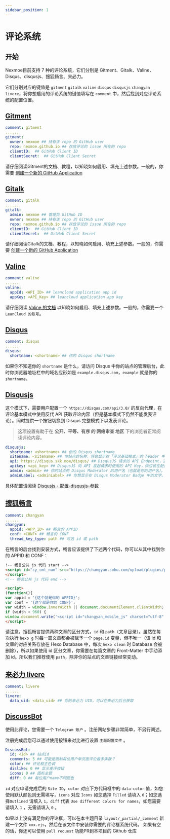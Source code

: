 ```yaml
---
sidebar_position: 1
---
```


# 评论系统

## 开始

Nexmoe目前支持 7 种的评论系统，它们分别是 Gitment、Gitalk、Valine、Disqus、disqusjs、搜狐畅言、来必力。

它们分别对应的键值是 `gitment` `gitalk` `valine` `disqus` `disqusjs` `changyan` `livere`，将你想启用的评论系统的键值填写在 `comment` 中，然后找到对应评论系统的配置位置。

## [Gitment](https://github.com/imsun/gitment)



```yaml
comment: gitment
......
gitment:
  owner: nexmoe ## 持有该 repo 的 GitHub user
  repo: nexmoe.github.io ## 存放评论的 issue 所在的 repo
  clientID:  ## GitHub Client ID
  clientSecret:  ## GitHub Client Secret
```

请仔细阅读Gitment的文档、教程，以知晓如何启用、填充上述参数。一般的，你需要 [创建一个新的 GitHub Application](https://github.com/settings/applications/new)

## [Gitalk](https://github.com/gitalk/gitalk)



```yaml
comment: gitalk
......
gitalk:
  admin: nexmoe ## 管理员 GitHub ID
  owner: nexmoe ## 持有该 repo 的 GitHub user
  repo: nexmoe.github.io ## 存放评论的 issue 所在的 repo
  clientID:  ## GitHub Client ID
  clientSecret:  ## GitHub Client Secret
```

请仔细阅读Gitalk的文档、教程，以知晓如何启用、填充上述参数。一般的，你需要 [创建一个新的 GitHub Application](https://github.com/settings/applications/new)

## [Valine](https://valine.js.org/)



```yaml
comment: valine
......
valine: 
  appId: <API_ID> ## leancloud application app id
  appKey: <API_Key> ## leancloud application app key
```

请仔细阅读 [Valine 的文档](https://valine.js.org/) 以知晓如何启用、填充上述参数。一般的，你需要一个 `LeanCloud 的账号`。

## [Disqus](https://disqus.com/)



```yaml
comment: disqus
......
disqus:
  shortname: <shortname> ## 你的 Disqus shortname
```

如果你不知道你的 `shortname` 是什么，请访问 Disqus 中你的站点的管理后台，此时你浏览器地址栏中的域名应形如是 `example.disqus.com`，`example` 就是你的 `shortname`。

## [Disqusjs](https://github.com/SukkaW/DisqusJS#配置-disqusjs-参数)

这个模式下，需要用户配置一个 `https://disqus.com/api/3.0/` 的反向代理，在评论基本模式中使用反代 API 获取评论内容（但是基本模式下仍然不能发表评论）。同时提供一个按钮切换到 Disqus 完整模式下以发表评论。

> 这项设置有助于在 **公开、平等、有序 的 网络审查 地区** 下的浏览者正常阅读评论内容。



```yaml
disqusjs:
  shortname: <shortname> ## 你的 Disqus shortname
  sitename: <sitename> ## 你站点的名称，将会显示在「评论基础模式」的 header 中；该配置应该和 Disqus Admin - Settings - General - Website Name 一致
  api: https://disqus.skk.moe/disqus/ ## DisqusJS 请求的 API Endpoint，通常情况下你应该配置一个 Disqus API 的反代并填入反代的地址。你也可以直接使用 DISQUS 官方 API 的 Endpoint https://disqus.com/api/，或是使用SukkaW搭建的 Disqus API 反代 Endpoint https://disqus.skk.moe/disqus/。
  apikey: <api_key> ## DisqusJS 向 API 发起请求时使用的 API Key，你应该在配置 Disqus Application 时获取了 API Key;DisqusJS 支持填入一个 包含多个 API Key 的 Array，在每次请求时会随机使用其中一个；如果你只需要填入一个 API Key，则可以填入 String 或 Array。
  admin: <admin> ## 你的站点的 Disqus Moderator 的用户名（也就是你的用户名）。你可以在 Disqus - Settings - Account - Username 获取你的 Username
  adminLabel: <adminLabel> ## 你想显示在 Disqus Moderator Badge 中的文字。该配置应和 Disqus Admin - Settings - Community - Moderator Badge Text 相同
```

具体配置请阅读 [Disqusjs - 配置-disqusjs-参数](https://github.com/SukkaW/DisqusJS#配置-disqusjs-参数)

## [搜狐畅言](http://changyan.kuaizhan.com/)



```yaml
comment: changyan
......
changyan:
  appid: <APP_ID> ## 畅言的 APPID
  conf: <CONF> ## 畅言的 CONF
  thread_key_type: path ## 可选 id 或 path
```

在畅言的后台找到安装方式，畅言应该提供了下述两个代码，你可以从其中找到你的 APPID 和 CONF：



```html
!-- 畅言公共 js 代码 start -->
<script id="cy_cmt_num" src="https://changyan.sohu.com/upload/plugins/plugins.list.count.js?clientId={这个就是你的 APPID}">
</script>
<!-- 畅言公共 js 代码 end -->
```



```html
<script>
(function(){
var appid = '{这个就是你的 APPID}';
var conf = '{这个就是你的 CONF}';
var width = window.innerWidth || document.documentElement.clientWidth;
if (width < 960) {
window.document.write('<script id="changyan_mobile_js" charset="utf-8" src="https://changyan.sohu.com/upload/mobile/wap-js/changyan_mobile.js?client_id=' + appid + '&conf=' + conf + '"><\/script>'); } else { var loadJs=function(d,a){var c=document.getElementsByTagName("head")[0]||document.head||document.documentElement;var b=document.createElement("script");b.setAttribute("type","text/javascript");b.setAttribute("charset","UTF-8");b.setAttribute("src",d);if(typeof a==="function"){if(window.attachEvent){b.onreadystatechange=function(){var e=b.readyState;if(e==="loaded"||e==="complete"){b.onreadystatechange=null;a()}}}else{b.onload=a}}c.appendChild(b)};loadJs("https://changyan.sohu.com/upload/changyan.js",function(){window.changyan.api.config({appid:appid,conf:conf})}); } })();
</script>
```

请注意，搜狐畅言提供两种文章的区分方式，`id` 和 `path`（文章目录）。虽然在每次执行 `hexo g` 时每一篇文章都会被赋予一个 `page.id` 变量，但不唯一（该 id 和文章的对应关系存放在 Hexo Database 中，每次 `hexo clean` 时 Database 会被删除），所以如果使用 id 区分文章，你需要在每篇文章的 Front-Matter 中手动添加 id。所以我们推荐使用 `path`，除非你的站点的文章链接经常变动。

## [来必力 livere](https://livere.com/)



```yaml
comment: livere
......
livere:
  data_uid: <data_uid> ## 你的来必力 UID，可以在来必力后台获取
```

## [DiscussBot](https://comments.app/)

使用此评论，您需要一个 `Telegram 账户` 。注册网站步骤非常简单，不另行阐述。

注册完成后您可以通过使用按钮来对比进行设置 `主题配置文件` 。



```yaml
DiscussBot:
  id: <id> ## 站点id
  comments: 5 ## 可能是限制每位用户单页面评论最多条数？
  color: ## 评论框主色调
  dislike: 0 ## 显示差评按钮
  icons: 0 ## 图标主题
  diff: 0 ## 每位用户name不同颜色
```

`id` 对应申请完成后的 `Site ID`，`color` 对应下方代码框中的 `data-color` 值，如您使用默认颜色则无需填写，`icons` 对应 `Icons` 如您选择 `Filled` 请填入 `0`；如您选择`Outlined` 请填入 `1`，`diff` 代表 `Use different colors for names`，如您需要请填入 `1` ，无需请填入 `0` 。

如果以上没有满足你的评论框，可以在本主题目录 `layout/_partial/_comment` 新建一个文件 `xxx.ejs`，然后在该文件中安装你需要的评论框系统代码。 如果有空的话，你还可以使用 `pull request` 功能PR到本项目的 Github 仓库